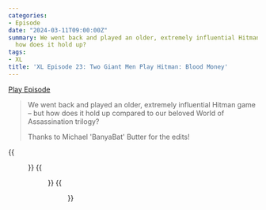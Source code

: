 ```yaml
---
categories:
- Episode
date: "2024-03-11T09:00:00Z"
summary: We went back and played an older, extremely influential Hitman game – but
  how does it hold up?
tags:
- XL
title: 'XL Episode 23: Two Giant Men Play Hitman: Blood Money'
---
```


[Play Episode](https://www.patreon.com/posts/xl-episode-23-100145799)
> We went back and played an older, extremely influential Hitman game – but how does it hold up compared to our beloved World of Assassination trilogy?
>
> Thanks to Michael 'BanyaBat' Butter for the edits!

{{<figure 
    src="/assets/images/blood-money-prep.jpeg" 
    alt="Blood Money Prep" >}}
{{<figure 
    src="/assets/images/tzatziki-1.jpeg" 
    alt="Tzatziki" >}}
{{<figure 
    src="/assets/images/tzatziki-2.jpeg" 
    alt="Tzatziki" >}}